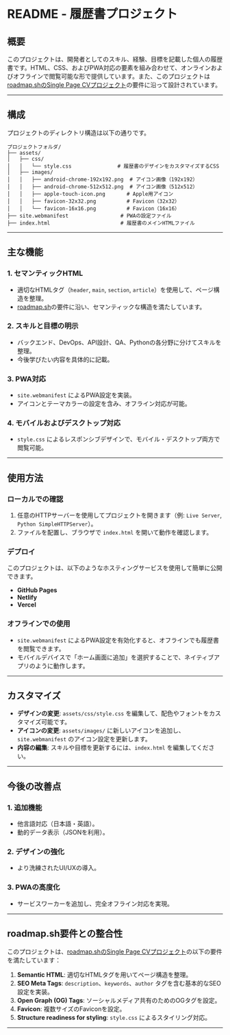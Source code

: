 
# README - 履歴書プロジェクト

## **概要**
このプロジェクトは、開発者としてのスキル、経験、目標を記載した個人の履歴書です。HTML、CSS、およびPWA対応の要素を組み合わせて、オンラインおよびオフラインで閲覧可能な形で提供しています。また、このプロジェクトは[roadmap.shのSingle Page CVプロジェクト](https://roadmap.sh/projects/single-page-cv)の要件に沿って設計されています。

---

## **構成**
プロジェクトのディレクトリ構造は以下の通りです。

```
プロジェクトフォルダ/
├── assets/
│   ├── css/
│   │   └── style.css               # 履歴書のデザインをカスタマイズするCSS
│   ├── images/
│   │   ├── android-chrome-192x192.png  # アイコン画像（192x192）
│   │   ├── android-chrome-512x512.png  # アイコン画像（512x512）
│   │   ├── apple-touch-icon.png       # Apple用アイコン
│   │   ├── favicon-32x32.png          # Favicon（32x32）
│   │   └── favicon-16x16.png          # Favicon（16x16）
├── site.webmanifest                 # PWAの設定ファイル
├── index.html                       # 履歴書のメインHTMLファイル
```

---

## **主な機能**
### **1. セマンティックHTML**
- 適切なHTMLタグ（`header`, `main`, `section`, `article`）を使用して、ページ構造を整理。
- [roadmap.sh](https://roadmap.sh/projects/single-page-cv)の要件に沿い、セマンティックな構造を満たしています。

### **2. スキルと目標の明示**
- バックエンド、DevOps、API設計、QA、Pythonの各分野に分けてスキルを整理。
- 今後学びたい内容を具体的に記載。

### **3. PWA対応**
- `site.webmanifest` によるPWA設定を実装。
- アイコンとテーマカラーの設定を含み、オフライン対応が可能。

### **4. モバイルおよびデスクトップ対応**
- `style.css` によるレスポンシブデザインで、モバイル・デスクトップ両方で閲覧可能。

---

## **使用方法**
### **ローカルでの確認**
1. 任意のHTTPサーバーを使用してプロジェクトを開きます（例: `Live Server`, `Python SimpleHTTPServer`）。
2. ファイルを配置し、ブラウザで `index.html` を開いて動作を確認します。

### **デプロイ**
このプロジェクトは、以下のようなホスティングサービスを使用して簡単に公開できます。
- **GitHub Pages**
- **Netlify**
- **Vercel**

### **オフラインでの使用**
- `site.webmanifest` によるPWA設定を有効化すると、オフラインでも履歴書を閲覧できます。
- モバイルデバイスで「ホーム画面に追加」を選択することで、ネイティブアプリのように動作します。

---

## **カスタマイズ**
- **デザインの変更**:
  `assets/css/style.css` を編集して、配色やフォントをカスタマイズ可能です。
- **アイコンの変更**:
  `assets/images/` に新しいアイコンを追加し、`site.webmanifest` のアイコン設定を更新します。
- **内容の編集**:
  スキルや目標を更新するには、`index.html` を編集してください。

---

## **今後の改善点**
### **1. 追加機能**
- 他言語対応（日本語・英語）。
- 動的データ表示（JSONを利用）。

### **2. デザインの強化**
- より洗練されたUI/UXの導入。

### **3. PWAの高度化**
- サービスワーカーを追加し、完全オフライン対応を実現。

---

## **roadmap.sh要件との整合性**
このプロジェクトは、[roadmap.shのSingle Page CVプロジェクト](https://roadmap.sh/projects/single-page-cv)の以下の要件を満たしています：
1. **Semantic HTML**: 適切なHTMLタグを用いてページ構造を整理。
2. **SEO Meta Tags**: `description`、`keywords`、`author` タグを含む基本的なSEO設定を実装。
3. **Open Graph (OG) Tags**: ソーシャルメディア共有のためのOGタグを設定。
4. **Favicon**: 複数サイズのFaviconを設定。
5. **Structure readiness for styling**: `style.css` によるスタイリング対応。

---
